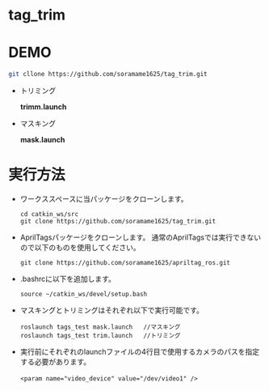 
# tag_trim　　

# DEMO
   

```bash
git cllone https://github.com/soramame1625/tag_trim.git
```
- トリミング　

    **trimm.launch**
- マスキング　

    **mask.launch**

# 実行方法
- ワークススペースに当パッケージをクローンします。
   ```
   cd catkin_ws/src
   git clone https://github.com/soramame1625/tag_trim.git
   ```
- AprilTagsパッケージをクローンします。
  通常のAprilTagsでは実行できないので以下のものを使用してください。
   ```
   git clone https://github.com/soramame1625/apriltag_ros.git
   ```
- .bashrcに以下を追加します。
   ```
   source ~/catkin_ws/devel/setup.bash
   ```
- マスキングとトリミングはそれぞれ以下で実行可能です。
   ```
   roslaunch tags_test mask.launch   //マスキング
   roslaunch tags_test trim.launch   //トリミング
   ```
- 実行前にそれぞれのlaunchファイルの4行目で使用するカメラのパスを指定する必要があります。
   ```
   <param name="video_device" value="/dev/video1" />　
   ```
